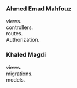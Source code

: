 ### Ahmed Emad Mahfouz
views.<br>
controllers.<br>
routes.<br>
Authorization.<br>

### Khaled Magdi
views.<br>
migrations.<br>
models.<br>
